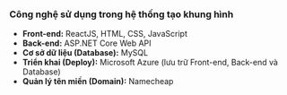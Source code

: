 ### Công nghệ sử dụng trong hệ thống tạo khung hình

- **Front-end:** ReactJS, HTML, CSS, JavaScript  
- **Back-end:** ASP.NET Core Web API  
- **Cơ sở dữ liệu (Database):** MySQL  
- **Triển khai (Deploy):** Microsoft Azure (lưu trữ Front-end, Back-end và Database)  
- **Quản lý tên miền (Domain):** Namecheap

